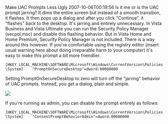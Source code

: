 Make UAC Prompts Less Ugly
2007-10-06T00:19:56
Is it me or is the UAC prompt jarring? It dims the entire screen but instead of a smooth transition, it flashes. It then pops up a dialog and after you click "Continue", it "flashes" back to the desktop. It's jarring and entirely unnecessary. In Vista Business and Vista Ultimate you can run the Security Policy Manager (secpol.msc) and disable this flashing behavior. But in Vista Home and Home Premium, Security Policy Manager is not included. There is a way around this however. If you're comfortable using the registry editor (insert usual warning here about doing irreparable harm to your computer) it's easy to make this prompt a bit more friendlier.

`[HKEY_LOCAL_MACHINE\SOFTWARE\Microsoft\Windows\CurrentVersion\Policies\System]   
"PromptOnSecureDesktop"=dword:00000000`

Setting PromptOnSecureDesktop to zero will turn off the "jarring" behavior of UAC prompts. Instead, you get a dialog, plain and simple.

![](http://s3.amazonaws.com/BlueOnionSoftware/Blog/uac.png)

If you're running as admin, you can disable the prompt entirely as follows:

`[HKEY_LOCAL_MACHINE\SOFTWARE\Microsoft\Windows\CurrentVersion\Policies\System]   
"ConsentPromptBehaviorAdmin"=dword:00000000`
